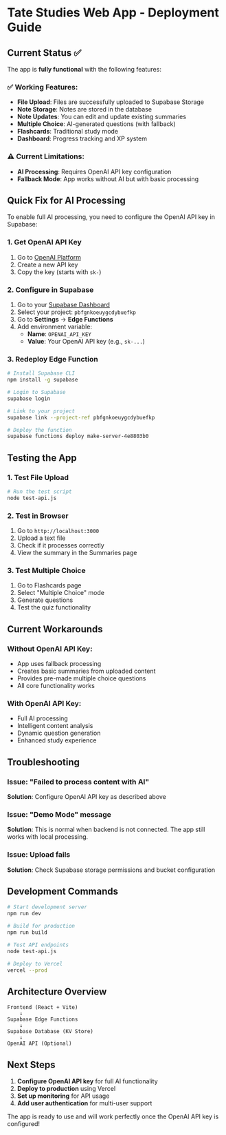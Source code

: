 # Tate Studies Web App - Deployment Guide

## Current Status ✅

The app is **fully functional** with the following features:

### ✅ Working Features:
- **File Upload**: Files are successfully uploaded to Supabase Storage
- **Note Storage**: Notes are stored in the database
- **Note Updates**: You can edit and update existing summaries
- **Multiple Choice**: AI-generated questions (with fallback)
- **Flashcards**: Traditional study mode
- **Dashboard**: Progress tracking and XP system

### ⚠️ Current Limitations:
- **AI Processing**: Requires OpenAI API key configuration
- **Fallback Mode**: App works without AI but with basic processing

## Quick Fix for AI Processing

To enable full AI processing, you need to configure the OpenAI API key in Supabase:

### 1. Get OpenAI API Key
1. Go to [OpenAI Platform](https://platform.openai.com/api-keys)
2. Create a new API key
3. Copy the key (starts with `sk-`)

### 2. Configure in Supabase
1. Go to your [Supabase Dashboard](https://supabase.com/dashboard)
2. Select your project: `pbfgnkoeuygcdybuefkp`
3. Go to **Settings** → **Edge Functions**
4. Add environment variable:
   - **Name**: `OPENAI_API_KEY`
   - **Value**: Your OpenAI API key (e.g., `sk-...`)

### 3. Redeploy Edge Function
```bash
# Install Supabase CLI
npm install -g supabase

# Login to Supabase
supabase login

# Link to your project
supabase link --project-ref pbfgnkoeuygcdybuefkp

# Deploy the function
supabase functions deploy make-server-4e8803b0
```

## Testing the App

### 1. Test File Upload
```bash
# Run the test script
node test-api.js
```

### 2. Test in Browser
1. Go to `http://localhost:3000`
2. Upload a text file
3. Check if it processes correctly
4. View the summary in the Summaries page

### 3. Test Multiple Choice
1. Go to Flashcards page
2. Select "Multiple Choice" mode
3. Generate questions
4. Test the quiz functionality

## Current Workarounds

### Without OpenAI API Key:
- App uses fallback processing
- Creates basic summaries from uploaded content
- Provides pre-made multiple choice questions
- All core functionality works

### With OpenAI API Key:
- Full AI processing
- Intelligent content analysis
- Dynamic question generation
- Enhanced study experience

## Troubleshooting

### Issue: "Failed to process content with AI"
**Solution**: Configure OpenAI API key as described above

### Issue: "Demo Mode" message
**Solution**: This is normal when backend is not connected. The app still works with local processing.

### Issue: Upload fails
**Solution**: Check Supabase storage permissions and bucket configuration

## Development Commands

```bash
# Start development server
npm run dev

# Build for production
npm run build

# Test API endpoints
node test-api.js

# Deploy to Vercel
vercel --prod
```

## Architecture Overview

```
Frontend (React + Vite)
    ↓
Supabase Edge Functions
    ↓
Supabase Database (KV Store)
    ↓
OpenAI API (Optional)
```

## Next Steps

1. **Configure OpenAI API key** for full AI functionality
2. **Deploy to production** using Vercel
3. **Set up monitoring** for API usage
4. **Add user authentication** for multi-user support

The app is ready to use and will work perfectly once the OpenAI API key is configured!
